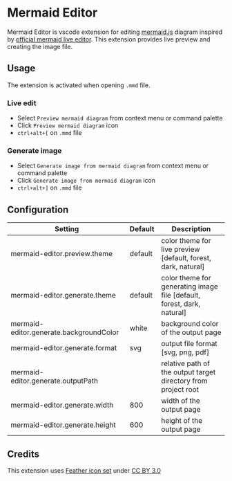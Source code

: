 # Mermaid Editor

Mermaid Editor is vscode extension for editing [mermaid.js](https://mermaidjs.github.io/) diagram inspired by [official mermaid live editor](https://mermaidjs.github.io/mermaid-live-editor/). This extension provides live preview and creating the image file.

## Usage

The extension is activated when opening `.mmd` file.

### Live edit

- Select `Preview mermaid diagram` from context menu or command palette
- Click `Preview mermaid diagram` icon
- `ctrl+alt+[` on `.mmd` file

### Generate image

- Select `Generate image from mermaid diagram` from context menu or command palette
- Click `Generate image from mermaid diagram` icon
- `ctrl+alt+]` on `.mmd` file

## Configuration

|Setting|Default|Description|
|---|---|---|
|mermaid-editor.preview.theme|default|color theme for live preview [default, forest, dark, natural]|
|mermaid-editor.generate.theme|default|color theme for generating image file [default, forest, dark, natural]|
|mermaid-editor.generate.backgroundColor|white|background color of the output page|
|mermaid-editor.generate.format|svg|output file format [svg, png, pdf]|
|mermaid-editor.generate.outputPath||relative path of the output target directory from project root|
|mermaid-editor.generate.width|800|width of the output page|
|mermaid-editor.generate.height|600|height of the output page|


## Credits
This extension uses [Feather icon set](https://www.iconfinder.com/iconsets/feather) under [CC BY 3.0](https://creativecommons.org/licenses/by/3.0/)